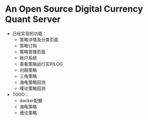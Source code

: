 # An Open Source Digital Currency Quant Server
* 已经实现的功能：
  * 策略详情及分类页面
  * 策略订购
  * 策略管理页面
  * 账户系统
  * 查看策略运行实时LOG
  * 对敲策略
  * 三角策略
  * 海龟策略回测
  * 缠论策略回测
* TODO：
  * docker配置
  * 海龟策略
  * 缠论策略
  
